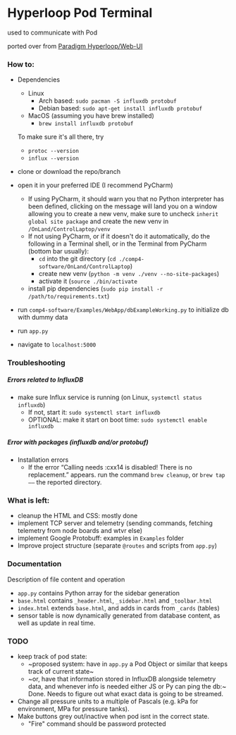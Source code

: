 # Hyperloop Pod Terminal 

used to communicate with Pod

ported over from [Paradigm Hyperloop/Web-UI](https://github.com/ParadigmHyperloop/web-UI)

### How to:
- Dependencies
    - Linux
        -  Arch based: `sudo pacman -S influxdb protobuf`
        - Debian based: `sudo apt-get install influxdb protobuf`
    - MacOS (assuming you have brew installed)
        - `brew install influxdb protobuf`
    
    To make sure it's all there, try
    -  `protoc --version`
    -  `influx --version`

- clone or download the repo/branch
- open it in your preferred IDE (I recommend PyCharm)
    - If using PyCharm, it should warn you that no Python interpreter has been defined, clicking on the message will 
    land you on a window allowing you to create a new venv, make sure to uncheck `inherit global site package` and 
    create the new venv in `/OnLand/ControlLaptop/venv`
    - If not using PyCharm, or if it doesn't do it automatically, do the following in a Terminal shell, or in the Terminal
    from PyCharm (bottom bar usually): 
        - `cd` into the git directory (`cd ./comp4-software/OnLand/ControlLaptop`)
        - create new venv (`python -m venv ./venv --no-site-packages`) 
        - activate it (`source ./bin/activate`
    - install pip dependencies (`sudo pip install -r /path/to/requirements.txt`)
- run `comp4-software/Examples/WebApp/dbExampleWorking.py` to initialize db with dummy data
- run `app.py`
- navigate to `localhost:5000`


### Troubleshooting
##### Errors related to InfluxDB
- make sure Influx service is running (on Linux, `systemctl status influxdb`)
    - If not, start it: `sudo systemctl start influxdb`
    - OPTIONAL: make it start on boot time: `sudo systemctl enable influxdb`

##### Error with packages (influxdb and/or protobuf)
- Installation errors
    - If the error “Calling needs :cxx14 is disabled! There is no replacement.” appears. 
    run the command `brew cleanup`, or `brew tap ——` the reported directory.

### What is left:
- cleanup the HTML and CSS: mostly done
- implement TCP server and telemetry (sending commands, fetching telemetry from node boards and wtvr else)
- implement Google Protobuff: examples in `Examples` folder
- Improve project structure (separate `@routes` and scripts from `app.py`)


### Documentation
Description of file content and operation

- `app.py` contains Python array for the sidebar generation
- `base.html` contains `_header.html`, `_sidebar.html` and `_toolbar.html`
- `index.html` extends `base.html`, and adds in cards from `_cards` (tables)
- sensor table is now dynamically generated from database content, as well as update in real time.


### TODO
- keep track of pod state: 
    - ~proposed system: have in `app.py` a Pod Object or similar that keeps track of current state~
    - ~or, have that information stored in InfluxDB alongside telemetry data, and whenever info is needed 
    either JS or Py can ping the db:~ Done. Needs to figure out what exact data is going to be streamed.
- Change all pressure units to a multiple of Pascals (e.g. kPa for environment, MPa for pressure tanks).
- Make buttons grey out/inactive when pod isnt in the correct state.
    - "Fire" command should be password protected